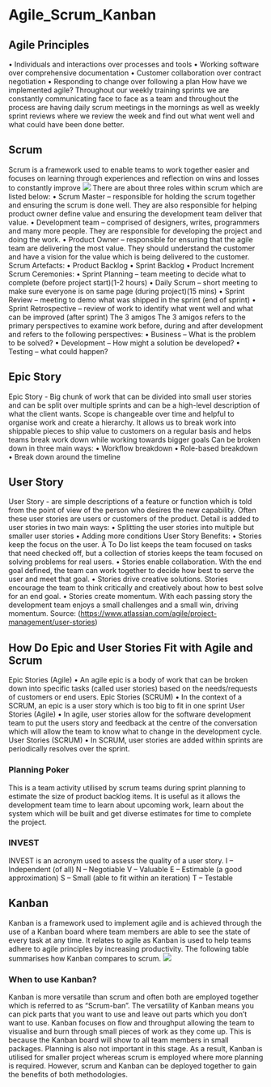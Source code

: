 # Agile_Scrum_Kanban
## Agile Principles
• Individuals and interactions over processes and tools
• Working software over comprehensive documentation
• Customer collaboration over contract negotiation
• Responding to change over following a plan
How have we implemented agile?
Throughout our weekly training sprints we are constantly communicating face to face as a team and throughout the process are having daily scrum meetings in the mornings as well as weekly sprint reviews where we review the week and find out what went well and what could have been done better.
## Scrum	
Scrum is a framework used to enable teams to work together easier and focuses on learning through experiences and reflection on wins and losses to constantly improve
![](Images\Scrum)
There are about three roles within scrum which are listed below:
• Scrum Master – responsible for holding the scrum together and ensuring the scrum is done well. They are also responsible for helping product owner define value and ensuring the development team deliver that value.
• Development team – comprised of designers, writes, programmers and many more people. They are responsible for developing the project and doing the work.
• Product Owner – responsible for ensuring that the agile team  are delivering the most value. They should understand the customer and have a vision for the value which is being delivered to the customer.
Scrum Artefacts:
• Product Backlog
• Sprint Backlog
• Product Increment
Scrum Ceremonies:
•	Sprint Planning – team meeting to decide what to complete (before project start)(1-2 hours)
•	Daily Scrum – short meeting to make sure everyone is on same page (during project)(15 mins)
•	Sprint Review – meeting to demo what was shipped in the sprint (end of sprint)
•	Sprint Retrospective – review of work to identify what went well and what can be improved (after sprint)
The 3 amigos
The 3 amigos refers to the primary perspectives to examine work before, during and after development and refers to the following perspectives:
•	Business – What is the problem to be solved?
•	Development – How might a solution be developed?
•	Testing – what could happen?

## Epic Story
Epic Story - Big chunk of work that can be divided into small user stories and can be split over multiple sprints and can be a high-level description of what the client wants. Scope is changeable over time and helpful to organise work and create a hierarchy. It allows us to break work into shippable pieces to ship value to customers on a regular basis and helps teams break work down while working towards bigger goals
Can be broken down in three main ways:
•	Workflow breakdown
•	Role-based breakdown
•	Break down around the timeline
## User Story
User Story - are simple descriptions of a feature or function which is told from the point of view of the person who desires the new capability. Often these user stories are users or customers of the product.
Detail is added to user stories in two main ways:
•	Splitting the user stories into multiple but smaller user stories
•	Adding more conditions
User Story Benefits:
•	Stories keep the focus on the user. A To Do list keeps the team focused on tasks that need checked off, but a collection of stories keeps the team focused on solving problems for real users. 
•	Stories enable collaboration. With the end goal defined, the team can work together to decide how best to serve the user and meet that goal.
•	Stories drive creative solutions. Stories encourage the team to think critically and creatively about how to best solve for an end goal.
•	Stories create momentum. With each passing story the development team enjoys a small challenges and a small win, driving momentum.
Source: (https://www.atlassian.com/agile/project-management/user-stories)
## How Do Epic and User Stories Fit with Agile and Scrum
Epic Stories (Agile)
•	An agile epic is a body of work that can be broken down into specific tasks (called user stories) based on the needs/requests of customers or end users.
Epic Stories (SCRUM)
•	In the context of a SCRUM, an epic is a user story which is too big to fit in one sprint
User Stories (Agile)
•	In agile, user stories allow for the software development team to put the users story and feedback at the centre of the conversation which will allow the team to know what to change in the development cycle.
User Stories (SCRUM)
•	In SCRUM, user stories are added within sprints are periodically resolves over the sprint.
### Planning Poker
This is a team activity utilised by scrum teams during sprint planning to estimate the size of product backlog items. It is useful as it allows the development team time to learn about upcoming work, learn about the system which will be built and get diverse estimates for time to complete the project.
### INVEST
INVEST is an acronym used to assess the quality of a user story.
I – Independent (of all)
N – Negotiable 
V – Valuable
E – Estimable (a good approximation)
S – Small (able to fit within an iteration)
T – Testable 

## Kanban
Kanban is a framework used to implement agile and is achieved through the use of a Kanban board where team members are able to see the state of every task at any time. It relates to agile as Kanban is used to help teams adhere to agile principles by increasing productivity. The following table summarises how Kanban compares to scrum.
![](Images\Scrum_Kanban)
### When to use Kanban?
Kanban is more versatile than scrum and often both are employed together which is referred to as “Scrum-ban”. The versatility of Kanban means you can pick parts that you want to use and leave out parts which you don’t want to use. 
Kanban focuses on flow and throughput allowing the team to visualise and burn through small pieces of work as they come up. This is because the Kanban board will show to all team members in small packages. Planning is also not important in this stage.
As a result, Kanban is utilised for smaller project whereas scrum is employed where more planning is required. However, scrum and Kanban can be deployed together to gain the benefits of both methodologies.

